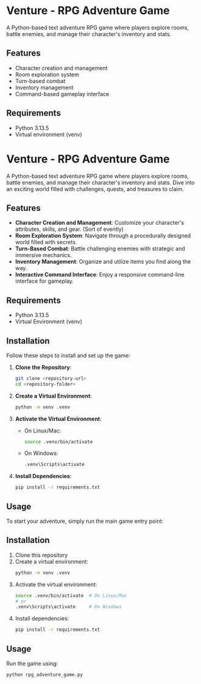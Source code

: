 # Venture - RPG Adventure Game

A Python-based text adventure RPG game where players explore rooms, battle enemies, and manage their character's inventory and stats.

## Features

- Character creation and management
- Room exploration system
- Turn-based combat
- Inventory management
- Command-based gameplay interface

## Requirements

- Python 3.13.5
- Virtual environment (venv)
# Venture - RPG Adventure Game

A Python-based text adventure RPG game where players explore rooms, battle enemies, and manage their character's inventory and stats. Dive into an exciting world filled with challenges, quests, and treasures to claim.

## Features

- **Character Creation and Management**: Customize your character's attributes, skills, and gear. (Sort of evently)
- **Room Exploration System**: Navigate through a procedurally designed world filled with secrets.
- **Turn-Based Combat**: Battle challenging enemies with strategic and immersive mechanics.
- **Inventory Management**: Organize and utilize items you find along the way.
- **Interactive Command Interface**: Enjoy a responsive command-line interface for gameplay.

## Requirements

- Python 3.13.5
- Virtual Environment (venv)

## Installation

Follow these steps to install and set up the game:

1. **Clone the Repository**:
   ```bash
   git clone <repository-url>
   cd <repository-folder>
   ```

2. **Create a Virtual Environment**:
   ```bash
   python -m venv .venv
   ```

3. **Activate the Virtual Environment**:
   - On Linux/Mac:
     ```bash
     source .venv/bin/activate
     ```
   - On Windows:
     ```bash
     .venv\Scripts\activate
     ```

4. **Install Dependencies**:
   ```bash
   pip install -r requirements.txt
   ```

## Usage

To start your adventure, simply run the main game entry point:
## Installation

1. Clone this repository
2. Create a virtual environment:
   ```bash
   python -m venv .venv
   ```
3. Activate the virtual environment:
   ```bash
   source .venv/bin/activate  # On Linux/Mac
   # or
   .venv\Scripts\activate     # On Windows
   ```
4. Install dependencies:
   ```bash
   pip install -r requirements.txt
   ```

## Usage

Run the game using:
```bash
python rpg_adventure_game.py
```